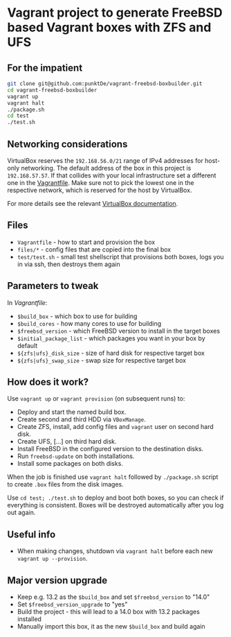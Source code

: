 Vagrant project to generate FreeBSD based Vagrant boxes with ZFS and UFS
========================================================================

For the impatient
-----------------

```sh
git clone git@github.com:punktDe/vagrant-freebsd-boxbuilder.git
cd vagrant-freebsd-boxbuilder
vagrant up
vagrant halt
./package.sh
cd test
./test.sh
```

Networking considerations
-------------------------

VirtualBox reserves the `192.168.56.0/21` range of IPv4 addresses for host-only networking.
The default address of the box in this project is `192.168.57.57`. If that collides
with your local infrastructure set a different one in the [Vagrantfile](Vagrantfile). Make sure
not to pick the lowest one in the respective network, which is reserved for the host by VirtualBox.

For more details see the relevant [VirtualBox documentation](https://www.virtualbox.org/manual/ch06.html#network_hostonly).

Files
-----

* `Vagrantfile` - how to start and provision the box
* `files/*` - config files that are copied into the final box
* `test/test.sh` - small test shellscript that provisions both boxes, logs you
 in via ssh, then destroys them again

Parameters to tweak
-------------------

In _Vagrantfile_:

* `$build_box` - which box to use for building
* `$build_cores` - how many cores to use for building
* `$freebsd_version` - which FreeBSD version to install in the target boxes
* `$initial_package_list` - which packages you want in your box by default
* `${zfs|ufs}_disk_size` - size of hard disk for respective target box
* `${zfs|ufs}_swap_size` - swap size for respective target box

How does it work?
-----------------

Use `vagrant up` or `vagrant provision` (on subsequent runs) to:

* Deploy and start the named build box.
* Create second and third HDD via `VBoxManage`.
* Create ZFS, install, add config files and `vagrant` user on second hard disk.
* Create UFS, [...] on third hard disk.
* Install FreeBSD in the configured version to the destination disks.
* Run `freebsd-update` on both installations.
* Install some packages on both disks.

When the job is finished use `vagrant halt` followed by `./package.sh` script to create `.box` files from the disk images.

Use `cd test; ./test.sh` to deploy and boot both boxes, so you can check if everything is
consistent. Boxes will be destroyed automatically after you log out again.

Useful info
-----------

* When making changes, shutdown via `vagrant halt` before each new `vagrant up --provision`.

Major version upgrade
---------------------

* Keep e.g. 13.2 as the `$build_box` and set `$freebsd_version` to "14.0"
* Set `$freebsd_version_upgrade` to "yes"
* Build the project - this will lead to a 14.0 box with 13.2 packages installed
* Manually import this box, it as the new `$build_box` and build again
